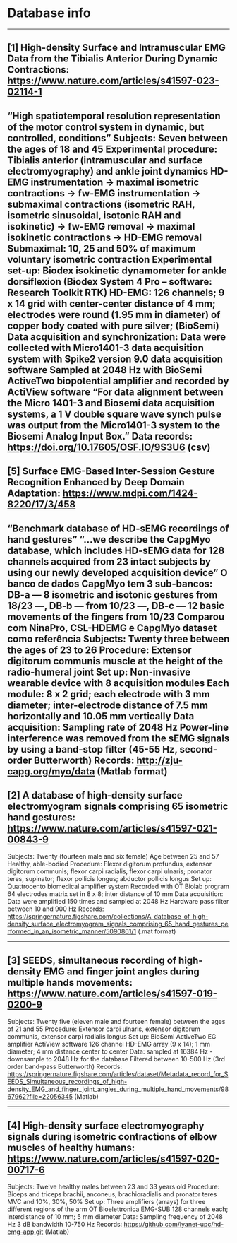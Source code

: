 # Database info


---
## [1] High-density Surface and Intramuscular EMG Data from the Tibialis Anterior During Dynamic Contractions: https://www.nature.com/articles/s41597-023-02114-1
“High spatiotemporal resolution representation of the motor control system in dynamic, but controlled, conditions”
Subjects:
Seven between the ages of 18 and 45
Experimental procedure:
Tibialis anterior (intramuscular and surface electromyography) and ankle joint dynamics
HD-EMG instrumentation -> maximal isometric contractions -> fw-EMG instrumentation -> submaximal contractions (isometric RAH, isometric sinusoidal, isotonic RAH and isokinetic) -> fw-EMG removal -> maximal isokinetic contractions -> HD-EMG removal
Submaximal: 10, 25 and 50% of maximum voluntary isometric contraction
Experimental set-up:
Biodex isokinetic dynamometer for ankle dorsiflexion (Biodex System 4 Pro – software: Research Toolkit RTK)
HD-EMG: 126 channels; 9 x 14 grid with center-center distance of 4 mm; electrodes were round (1.95 mm in diameter) of copper body coated with pure silver; (BioSemi)
Data acquisition and synchronization:
Data were collected with Micro1401-3 data acquisition system with Spike2 version 9.0 data acquisition software
Sampled at 2048 Hz with BioSemi ActiveTwo biopotential amplifier and recorded by ActiView software
“For data alignment between the Micro 1401-3 and Biosemi data acquisition systems, a 1 V double square wave synch pulse was output from the Micro1401-3 system to the Biosemi Analog Input Box.”
Data records:
https://doi.org/10.17605/OSF.IO/9S3U6 (csv)
 ---

## [5] Surface EMG-Based Inter-Session Gesture Recognition Enhanced by Deep Domain Adaptation: https://www.mdpi.com/1424-8220/17/3/458
“Benchmark database of HD-sEMG recordings of hand gestures” “...we describe the CapgMyo database, which includes HD-sEMG data for 128 channels acquired from 23 intact subjects by using our newly developed acquisition device”
O banco de dados CapgMyo tem 3 sub-bancos: DB-a — 8 isometric and isotonic gestures from 18/23 —, DB-b — from 10/23 —, DB-c — 12 basic movements of the fingers from 10/23
Comparou com NinaPro, CSL-HDEMG e CapgMyo dataset como referência
Subjects:
Twenty three between the ages of 23 to 26
Procedure:
Extensor digitorum communis muscle at the height of the radio-humeral joint
Set up:
Non-invasive wearable device with 8 acquisition modules
Each module: 8 x 2 grid; each electrode with 3 mm diameter; inter-electrode distance of 7.5 mm horizontally and 10.05 mm vertically
Data acquisition:
Sampling rate of 2048 Hz
Power-line interference was removed from the sEMG signals by using a band-stop filter (45-55 Hz, second-order Butterworth)
Records:
http://zju-capg.org/myo/data (Matlab format)
---

## [2] A database of high-density surface electromyogram signals comprising 65 isometric hand gestures: https://www.nature.com/articles/s41597-021-00843-9
Subjects:
Twenty (fourteen male and six female)
Age between 25 and 57
Healthy, able-bodied
Procedure:
Flexor digitorum profundus, extensor digitorum communis; flexor carpi radialis, flexor carpi ulnaris; pronator teres, supinator; flexor pollicis longus; abductor pollicis longus
Set up:
Quattrocento biomedical amplifier system
Recorded with OT Biolab program
64 electrodes matrix set in 8 x 8; inter distance of 10 mm
Data acquisition:
Data were amplified 150 times and sampled at 2048 Hz
Hardware pass filter between 10 and 900 Hz
Records:
https://springernature.figshare.com/collections/A_database_of_high-density_surface_electromyogram_signals_comprising_65_hand_gestures_performed_in_an_isometric_manner/5090861/1 (.mat format)

---

## [3] SEEDS, simultaneous recording of high-density EMG and finger joint angles during multiple hands movements: https://www.nature.com/articles/s41597-019-0200-9 
Subjects:
Twenty five (eleven male and fourteen female) between the ages of 21 and 55
Procedure:
Extensor carpi ulnaris, extensor digitorum communis, extensor carpi radialis longus
Set up:
BioSemi ActiveTwo EG amplifier
ActiView software
126 channel HD-EMG array (9 x 14); 1 mm diameter; 4 mm distance center to center
Data:
sampled at 16384 Hz - downsample to 2048 Hz for the database
Filtered between 10-500 Hz (3rd order band-pass Butterworth)
Records:
https://springernature.figshare.com/articles/dataset/Metadata_record_for_SEEDS_Simultaneous_recordings_of_high-density_EMG_and_finger_joint_angles_during_multiple_hand_movements/9867962?file=22056345 (Matlab)

---

## [4] High-density surface electromyography signals during isometric contractions of elbow muscles of healthy humans: https://www.nature.com/articles/s41597-020-00717-6
Subjects:
Twelve healthy males between 23 and 33 years old
Procedure:
Biceps and triceps brachii, anconeus, brachioradialis and pronator teres
MVC and 10%, 30%, 50%
Set up:
Three amplifiers (arrays) for three different regions of the arm
OT Bioelettronica EMG-SUB
128 channels each; interdistance of 10 mm; 5 mm diameter
Data:
Sampling frequency of 2048 Hz
3 dB bandwidth 10-750 Hz
Records:
https://github.com/lyanet-upc/hd-emg-app.git (Matlab)
